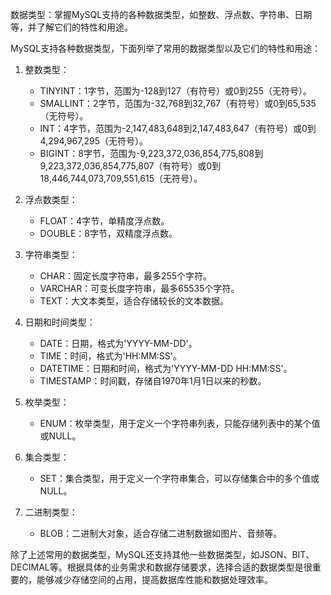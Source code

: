数据类型：掌握MySQL支持的各种数据类型，如整数、浮点数、字符串、日期等，并了解它们的特性和用途。

MySQL支持各种数据类型，下面列举了常用的数据类型以及它们的特性和用途：

1. 整数类型：
   - TINYINT：1字节，范围为-128到127（有符号）或0到255（无符号）。
   - SMALLINT：2字节，范围为-32,768到32,767（有符号）或0到65,535（无符号）。
   - INT：4字节，范围为-2,147,483,648到2,147,483,647（有符号）或0到4,294,967,295（无符号）。
   - BIGINT：8字节，范围为-9,223,372,036,854,775,808到9,223,372,036,854,775,807（有符号）或0到18,446,744,073,709,551,615（无符号）。

2. 浮点数类型：
   - FLOAT：4字节，单精度浮点数。
   - DOUBLE：8字节，双精度浮点数。

3. 字符串类型：
   - CHAR：固定长度字符串，最多255个字符。
   - VARCHAR：可变长度字符串，最多65535个字符。
   - TEXT：大文本类型，适合存储较长的文本数据。

4. 日期和时间类型：
   - DATE：日期，格式为'YYYY-MM-DD'。
   - TIME：时间，格式为'HH:MM:SS'。
   - DATETIME：日期和时间，格式为'YYYY-MM-DD HH:MM:SS'。
   - TIMESTAMP：时间戳，存储自1970年1月1日以来的秒数。

5. 枚举类型：
   - ENUM：枚举类型，用于定义一个字符串列表，只能存储列表中的某个值或NULL。

6. 集合类型：
   - SET：集合类型，用于定义一个字符串集合，可以存储集合中的多个值或NULL。

7. 二进制类型：
   - BLOB：二进制大对象，适合存储二进制数据如图片、音频等。

除了上述常用的数据类型，MySQL还支持其他一些数据类型，如JSON、BIT、DECIMAL等。根据具体的业务需求和数据存储要求，选择合适的数据类型是很重要的，能够减少存储空间的占用，提高数据库性能和数据处理效率。
